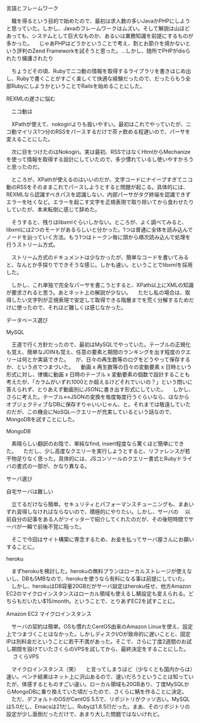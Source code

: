 




言語とフレームワーク

　職を得るという目的で始めたので、最初は求人数の多いJavaかPHPにしようと思っていた。しかし、Javaのフレームワークはムズい。そして解説は山ほどあっても、システムとして巨大なものか、あるいは業務知識を前提にするものが多かった。
　じゃあPHPはどうかということで考え、割とお節介を焼かないという評判のZend Frameworkを試そうと思った。…しかし、随所でPHPがdisられたり擁護されたり

　ちょうどその頃、Rubyでニコ動の情報を取得するライブラリを書きはじめ出し、Rubyで書くことがすごく楽しくて快適な経験だったので、だったらもう全部RubyにしようかということでRailsを始めることにした。




REXMLの遅さに悩む

　ニコ動は

　XPathが使えて、nokogiriよりも扱いやすい。最初はこれでやっていたが、ニコ動マイリス1つ分のRSSをパースするだけで茶ァ飲める程遅いので、パーサを変えることにした。

　次に目をつけたのはNokogiri。実は最初、RSSではなくHtmlからMechanizeを使って情報を取得する設計にしていたので、多少慣れているし使いやすかろうと思ったのだ。

　ところが、XPathが使えるのはいいのだが、文字コードにナイーブすぎてニコ動のRSSをそのままこれでパースしようとすると問題が起こる。具体的には、REXMLなら認識すべきパスを認識しない、内部パーサがタグ終端を認識できずエラーを吐くなど。エラーを起こす文字を正規表現で取り除いてから食わせたりしていたが、本末転倒に感じて辞めた。

　そうすると、残りはlibxmlぐらいしかない。ところが、よく調べてみると、libxmlには2つのモードがあるらしいと分かった。1つは普通に全体を読み込んでノードを辿っていく方法。もう1つはトークン毎に頭から順次読み込んで処理を行うストリーム方式。

　ストリーム方式のドキュメントは少なかったが、簡単なコードを書いてみると、なんとか手探りでできそうな感じ。しかも速い。ということでlibxmlを採用した。

　しかし、これ単独で完全なパーサを書こうとすると、XPath以上にXMLの知識が要求されると思う。あとネット上の解説が少ない。
　ただし私の場合は、取得したい文字列が正規表現で安定して取得できる階層までを荒く分解するためだけに使ったので、それほど難しくは感じなかった。



データベース選び

MySQL

　王道で行く方針だったので、最初はMySQLでやっていた。テーブルの正規化も覚え、簡単なJOINも覚え、任意の要素と期間のランキングを出す程度のクエリーは何とか実装できた。
　が、日々の再生数等のログをどうやって保存するか、という点でつまづいた。
　動画 x 再生数等の日々の変動要素 x 日時という形式に対し、律儀に動画 x 日時のテーブル x 変動要素の個数で設計することも考えたが、「カラムがいずれ1000とか超えるけどそれでいいの？」という問いに答えられず、とりあえず動画別にJSONに書き出す形式にしていた。
　しかし、さらに考えた。テーブル<->JSONの変換を毎度毎度行うぐらいなら、はなからオブジェクティブなDBに保存すりゃいいじゃん、と。それまでは敬遠していたのだが、この機会にNoSQL―クエリーが充実しているという話なので、MongoDBを試すことにした。

MongoDB

　素晴らしい翻訳のお陰で、単純なfind, insert程度なら驚くほど簡単にできた。
　ただし、少し高度なクエリーを実行しようとすると、リファレンスが若干物足りなく思った。具体的には、JSコンソールのクエリー書式とRubyドライバの書式の一部が、かなり異なる。




サーバ選び

自宅サーバは難しい

　立てるだけなら簡単。セキュリティとパフォーマンスチューニングも、まあいずれ習得しなければならないので、積極的にやりたい。しかし、サーバの
　以前自分の記事をある人がツイッターで紹介してくれたのだが、その後短時間でサーバが一瞬で前後不覚に陥った。

　そこで今回はサイト構築に専念するため、お金を払ってサーバ屋さんにお願いすることに。

heroku

　まずherokuを検討した。herokuの無料プランはローカルストレージが使えないし、DBも5MBなので、herokuを使うなら有料になる事は前提にしていた。
　しかし、herokuはDB容量20GBだがサーバ設定はheroku任せ、他方Amazon EC2のマイクロインスタンスはローカル領域も使えるし鯖設定も変えられる。どちらもだいたい$15/month。ということで、とりあずEC2を試すことに。

Amazon EC2 マイクロインスタンス

　サーバの契約は簡単。OSも慣れたCentOS由来のAmazon Linuxを使え、設定上でつまづくことはなかった。しかしディスクI/Oが致命的に遅いことと、固定IPは別料金だということに若干不満があった。そこで、さらに丁度2週間のお試し期間を設けていたさくらのVPSを試してから、最終決定をすることにした。
 　
さくらVPS

　マイクロインスタンス（笑）
　と言ってしまうほど（少なくとも国内からは）速い。ベンチ結果はネット上に沢山あるので、速いだろうということは知っていたが、体感するとものすごい違い。ローカル領域も20GBあり、丁度MySQLからMongoDBに乗り換えていた頃だったので、さくらに鯖を作ることに決定。
　ただ、デフォルトのOSがCentOS 5.5で、リポジトリがクッソ古い。MySQLは5.0だし、Emacsは21だし、Rubyは1.8.5(!)だった。まあ、そのリポジトリの設定が少し面倒だっただけで、あまり大した問題ではないけれど。　　

